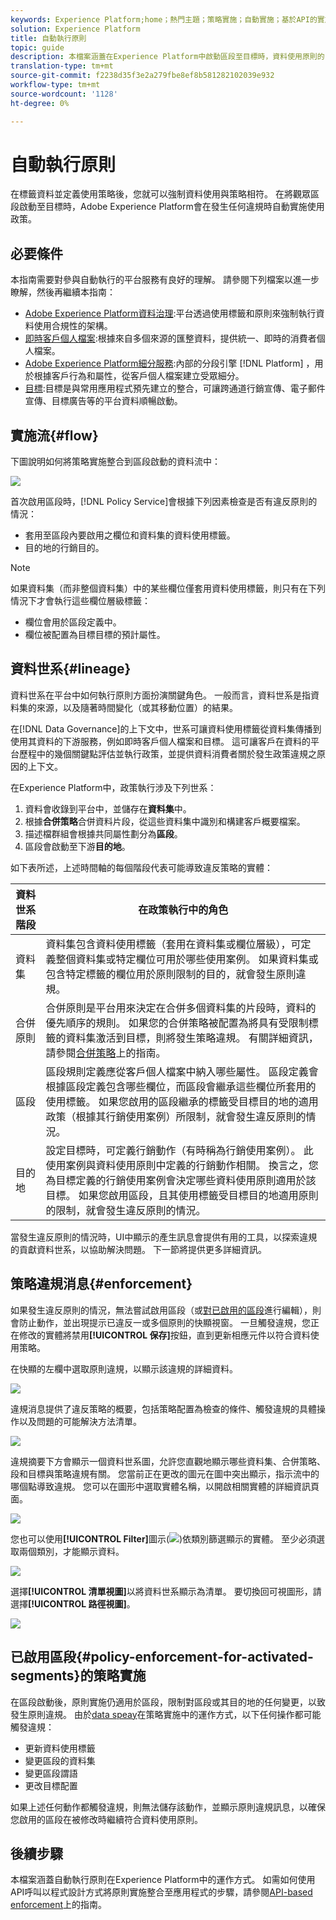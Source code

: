 ```yaml
---
keywords: Experience Platform;home；熱門主題；策略實施；自動實施；基於API的實施；資料治理
solution: Experience Platform
title: 自動執行原則
topic: guide
description: 本檔案涵蓋在Experience Platform中啟動區段至目標時，資料使用原則的自動強制方式。
translation-type: tm+mt
source-git-commit: f2238d35f3e2a279fbe8ef8b581282102039e932
workflow-type: tm+mt
source-wordcount: '1128'
ht-degree: 0%

---
```



# 自動執行原則

在標籤資料並定義使用策略後，您就可以強制資料使用與策略相符。 在將觀眾區段啟動至目標時，Adobe Experience Platform會在發生任何違規時自動實施使用政策。

## 必要條件

本指南需要對參與自動執行的平台服務有良好的理解。 請參閱下列檔案以進一步瞭解，然後再繼續本指南：

* [Adobe Experience Platform資料治理](../home.md):平台透過使用標籤和原則來強制執行資料使用合規性的架構。
* [即時客戶個人檔案](../../profile/home.md):根據來自多個來源的匯整資料，提供統一、即時的消費者個人檔案。
* [Adobe Experience Platform細分服務](../../segmentation/home.md):內部的分段引擎 [!DNL Platform] ，用於根據客戶行為和屬性，從客戶個人檔案建立受眾細分。
* [目標](../../destinations/home.md):目標是與常用應用程式預先建立的整合，可讓跨通道行銷宣傳、電子郵件宣傳、目標廣告等的平台資料順暢啟動。

## 實施流{#flow}

下圖說明如何將策略實施整合到區段啟動的資料流中：

![](../images/enforcement/enforcement-flow.png)

首次啟用區段時，[!DNL Policy Service]會根據下列因素檢查是否有違反原則的情況：

* 套用至區段內要啟用之欄位和資料集的資料使用標籤。
* 目的地的行銷目的。

>[!NOTE]
>
>如果資料集（而非整個資料集）中的某些欄位僅套用資料使用標籤，則只有在下列情況下才會執行這些欄位層級標籤：
>
>* 欄位會用於區段定義中。
>* 欄位被配置為目標目標的預計屬性。


## 資料世系{#lineage}

資料世系在平台中如何執行原則方面扮演關鍵角色。 一般而言，資料世系是指資料集的來源，以及隨著時間變化（或其移動位置）的結果。

在[!DNL Data Governance]的上下文中，世系可讓資料使用標籤從資料集傳播到使用其資料的下游服務，例如即時客戶個人檔案和目標。 這可讓客戶在資料的平台歷程中的幾個關鍵點評估並執行政策，並提供資料消費者關於發生政策違規之原因的上下文。

在Experience Platform中，政策執行涉及下列世系：

1. 資料會收錄到平台中，並儲存在&#x200B;**資料集**&#x200B;中。
1. 根據&#x200B;**合併策略**&#x200B;合併資料片段，從這些資料集中識別和構建客戶概要檔案。
1. 描述檔群組會根據共同屬性劃分為&#x200B;**區段**。
1. 區段會啟動至下游&#x200B;**目的地**。

如下表所述，上述時間軸的每個階段代表可能導致違反策略的實體：

| 資料世系階段 | 在政策執行中的角色 |
| --- | --- |
| 資料集 | 資料集包含資料使用標籤（套用在資料集或欄位層級），可定義整個資料集或特定欄位可用於哪些使用案例。 如果資料集或包含特定標籤的欄位用於原則限制的目的，就會發生原則違規。 |
| 合併原則 | 合併原則是平台用來決定在合併多個資料集的片段時，資料的優先順序的規則。 如果您的合併策略被配置為將具有受限制標籤的資料集激活到目標，則將發生策略違規。 有關詳細資訊，請參閱[合併策略](../../profile/ui/merge-policies.md)上的指南。 |
| 區段 | 區段規則定義應從客戶個人檔案中納入哪些屬性。 區段定義會根據區段定義包含哪些欄位，而區段會繼承這些欄位所套用的使用標籤。 如果您啟用的區段繼承的標籤受目標目的地的適用政策（根據其行銷使用案例）所限制，就會發生違反原則的情況。 |
| 目的地 | 設定目標時，可定義行銷動作（有時稱為行銷使用案例）。 此使用案例與資料使用原則中定義的行銷動作相關。 換言之，您為目標定義的行銷使用案例會決定哪些資料使用原則適用於該目標。 如果您啟用區段，且其使用標籤受目標目的地適用原則的限制，就會發生違反原則的情況。 |

當發生違反原則的情況時，UI中顯示的產生訊息會提供有用的工具，以探索違規的貢獻資料世系，以協助解決問題。 下一節將提供更多詳細資訊。

## 策略違規消息{#enforcement}

如果發生違反原則的情況，無法嘗試啟用區段（或[對已啟用的區段](#policy-enforcement-for-activated-segments)進行編輯），則會防止動作，並出現提示已違反一或多個原則的快顯視窗。 一旦觸發違規，您正在修改的實體將禁用&#x200B;**[!UICONTROL 保存]**&#x200B;按鈕，直到更新相應元件以符合資料使用策略。

在快顯的左欄中選取原則違規，以顯示該違規的詳細資料。

![](../images/enforcement/violation-policy-select.png)

違規消息提供了違反策略的概要，包括策略配置為檢查的條件、觸發違規的具體操作以及問題的可能解決方法清單。

![](../images/enforcement/violation-summary.png)

違規摘要下方會顯示一個資料世系圖，允許您直觀地顯示哪些資料集、合併策略、段和目標與策略違規有關。 您當前正在更改的圖元在圖中突出顯示，指示流中的哪個點導致違規。 您可以在圖形中選取實體名稱，以開啟相關實體的詳細資訊頁面。

![](../images/enforcement/data-lineage.png)

您也可以使用&#x200B;**[!UICONTROL Filter]**&#x200B;圖示(![](../images/enforcement/filter.png))依類別篩選顯示的實體。 至少必須選取兩個類別，才能顯示資料。

![](../images/enforcement/lineage-filter.png)

選擇&#x200B;**[!UICONTROL 清單視圖]**&#x200B;以將資料世系顯示為清單。 要切換回可視圖形，請選擇&#x200B;**[!UICONTROL 路徑視圖]**。

![](../images/enforcement/list-view.png)

## 已啟用區段{#policy-enforcement-for-activated-segments}的策略實施

在區段啟動後，原則實施仍適用於區段，限制對區段或其目的地的任何變更，以致發生原則違規。 由於[data speay](#lineage)在策略實施中的運作方式，以下任何操作都可能觸發違規：

* 更新資料使用標籤
* 變更區段的資料集
* 變更區段謂語
* 更改目標配置

如果上述任何動作都觸發違規，則無法儲存該動作，並顯示原則違規訊息，以確保您啟用的區段在被修改時繼續符合資料使用原則。

## 後續步驟

本檔案涵蓋自動執行原則在Experience Platform中的運作方式。 如需如何使用API呼叫以程式設計方式將原則實施整合至應用程式的步驟，請參閱[API-based enforcement](./api-enforcement.md)上的指南。